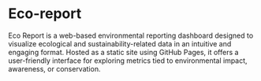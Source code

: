 # Eco-report
Eco Report is a web-based environmental reporting dashboard designed to visualize ecological and sustainability-related data in an intuitive and engaging format. Hosted as a static site using GitHub Pages, it offers a user-friendly interface for exploring metrics tied to environmental impact, awareness, or conservation.
